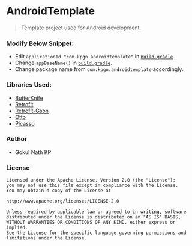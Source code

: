 # AndroidTemplate

> Template project used for Android development.

### Modify Below Snippet: 

- Edit `applicationId "com.kpgn.androidtemplate"` in [`build.gradle`](https://github.com/gokulnathperiasamy/AndroidTemplate/blob/master/app/build.gradle).
- Change `appBaseName()` in [`build.gradle`](https://github.com/gokulnathperiasamy/AndroidTemplate/blob/master/app/build.gradle).
- Change package name from `com.kpgn.androidtemplate` accordingly.

### Libraries Used:

- [ButterKnife](https://github.com/JakeWharton/butterknife)
- [Retrofit](https://github.com/square/retrofit) 
- [Retrofit-Gson](https://github.com/square/retrofit/tree/master/retrofit-converters/gson)
- [Otto](https://github.com/square/otto)
- [Picasso](https://github.com/square/picasso)

### Author

- Gokul Nath KP

### License

```
Licensed under the Apache License, Version 2.0 (the "License");
you may not use this file except in compliance with the License.
You may obtain a copy of the License at

http://www.apache.org/licenses/LICENSE-2.0

Unless required by applicable law or agreed to in writing, software
distributed under the License is distributed on an "AS IS" BASIS,
WITHOUT WARRANTIES OR CONDITIONS OF ANY KIND, either express or implied.
See the License for the specific language governing permissions and
limitations under the License.
```
